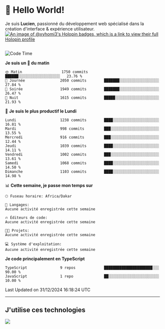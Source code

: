 # 👋 Hello World!

Je suis **Lucien**, passionné du développement web spécialisé dans la création d'interface & expérience utilisateur.
[![An image of @xyhomi3's Holopin badges, which is a link to view their full Holopin profile](https://holopin.me/xyhomi3)](https://holopin.io/@xyhomi3)

##

<!--START_SECTION:waka-->
![Code Time](http://img.shields.io/badge/Code%20Time-2%2C834%20hrs%2050%20mins-blue)

**Je suis un 🐤 du matin** 

```text
🌞 Matin                  1750 commits        ██████░░░░░░░░░░░░░░░░░░░   23.76 % 
🌆 Journée                2050 commits        ███████░░░░░░░░░░░░░░░░░░   27.84 % 
🌃 Soirée                 1949 commits        ███████░░░░░░░░░░░░░░░░░░   26.47 % 
🌙 Nuit                   1615 commits        █████░░░░░░░░░░░░░░░░░░░░   21.93 % 
```
📅 **Je suis le plus productif le Lundi** 

```text
Lundi                    1238 commits        ████░░░░░░░░░░░░░░░░░░░░░   16.81 % 
Mardi                    998 commits         ███░░░░░░░░░░░░░░░░░░░░░░   13.55 % 
Mercredi                 916 commits         ███░░░░░░░░░░░░░░░░░░░░░░   12.44 % 
Jeudi                    1039 commits        ████░░░░░░░░░░░░░░░░░░░░░   14.11 % 
Vendredi                 1002 commits        ███░░░░░░░░░░░░░░░░░░░░░░   13.61 % 
Samedi                   1068 commits        ████░░░░░░░░░░░░░░░░░░░░░   14.50 % 
Dimanche                 1103 commits        ████░░░░░░░░░░░░░░░░░░░░░   14.98 % 
```


📊 **Cette semaine, je passe mon temps sur** 

```text
🕑︎ Fuseau horaire: Africa/Dakar

💬 Langages: 
Aucune activité enregistrée cette semaine

🔥 Éditeurs de code: 
Aucune activité enregistrée cette semaine

🐱‍💻 Projets: 
Aucune activité enregistrée cette semaine

💻 Système d'exploitation: 
Aucune activité enregistrée cette semaine
```

**Je code principalement en TypeScript** 

```text
TypeScript               9 repos             ██████████████████████░░░   90.00 % 
JavaScript               1 repo              ██░░░░░░░░░░░░░░░░░░░░░░░   10.00 % 
```




 Last Updated on 31/12/2024 16:18:24 UTC
<!--END_SECTION:waka-->
---

## J'utilise ces technologies

<p align="left">
  <a href="https://skillicons.dev">
    <img src="https://skillicons.dev/icons?i=ts,js,md,scss,tailwind,react,docker,express,astro,vite,nextjs,vercel,figma,ableton" />
  </a>
</p>

